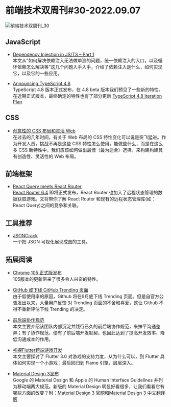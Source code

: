 # 前端技术双周刊#30-2022.09.07

![前端技术双周刊_30](https://tva1.sinaimg.cn/large/e6c9d24ely1h5y9u67cgaj20p00antb1.jpg)

## JavaScript

- [Dependency Injection in JS/TS – Part 1](https://blog.codeminer42.com/dependency-injection-in-js-ts-part-1/)
<br>本文从"如何解决依赖注入无法做单测的问题，统一依赖注入的入口，以及循环依赖怎么解决等"这几个问题入手入手，介绍了依赖注入是什么，如何实现它，以及它的一些应用。

- [Announcing TypeScript 4.8](https://devblogs.microsoft.com/typescript/announcing-typescript-4-8/)
<br>TypeScript 4.8 版本正式发布，在 4.8 beta 版本我们预见了一些新的特性。在近期正式版本，最终确定的特性也有了部分更新 [TypeScript 4.8 Iteration Plan](https://github.com/microsoft/TypeScript/issues/49074)

## CSS

- [创意性的 CSS 布局和灵活 Web](https://zhuanlan.zhihu.com/p/561874666)
<br>在过去的几年时间，有关于 Web 布局的 CSS 特性变化可以说是突飞猛进。作为开发人员，挑战不再是这些 CSS 特性怎么使用，能做些什么，而是在这么多 CSS 新特性中，我们应该如何做出最佳（最为适合）选择，来构建构建具有创造性、灵活性的 Web 布局。

## 前端框架
- [React Query meets React Router](https://tkdodo.eu/blog/react-query-meets-react-router)
<br>[React Router 6.4](https://link.juejin.cn/?target=https%3A%2F%2Fbeta.reactrouter.com%2Fen%2Fdev) 即将正式发布，React Router 也加入了远程状态管理的数据获取游戏。文将带你了解 React Router 和现有的远程状态管理库(如：React Query)之间的竞争和关联。

## 工具推荐
- [JSONCrack](https://jsoncrack.com/editor)
<br>一个把 JSON 可视化展现成图的工具。

## 拓展阅读
- [Chrome 105 正式版发布](https://chromestatus.com/features#milestone%3D105)
<br>105版本的更新带来了很多令人兴奋的特性。

- [GitHub 或下线 GitHub Trending 页面](https://github.com/community/community/discussions/31644)
<br>由于低使用率的原因，Github 将在9月底下线 Trending 页面。但是自官方公告发出以来，大量用户反馈 对 Trending 页面的不舍和喜爱，这让 Github 不得不重新评估下线 Trending 的决定。

- [前后端协作规范](https://juejin.cn/post/7140422304920109092)
<br>本文主要介绍该团队内部沉淀并践行已久的前后端协作规范，来抹平沟通差异；有了协作规范，便有了前后端开发默契，也因此达到了提高开发效率、降低沟通成本的作用。

- [初探Flutter跨端游戏开发](https://juejin.cn/post/7140583175331250213)
<br>本文主要探讨了 Flutter 3.0 对游戏的支持力度，从为什么可以，到 Flutter 具体如何实现一个小游戏；最后回归到 Flame 引擎，层层深入。

- [Material Design 3发布](https://zhuanlan.zhihu.com/p/450105902)
<br>Google 的 Material Design 和 Apple 的 Human Interface Guidelines 并列为移动端两大规范。新版的 Material Design 明显好看很多，让我们看看它有哪些方面的改变？附：[Material Design 3 官网](https://m3.material.io/)和[Material Design 3 中文翻译版](https://www.yuque.com/advancedux/xr6e1n)
